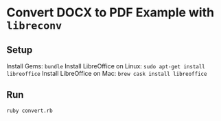 # Convert DOCX to PDF Example with `libreconv`

## Setup

Install Gems: `bundle`
Install LibreOffice on Linux: `sudo apt-get install libreoffice`
Install LibreOffice on Mac: `brew cask install libreoffice`

## Run

`ruby convert.rb`
